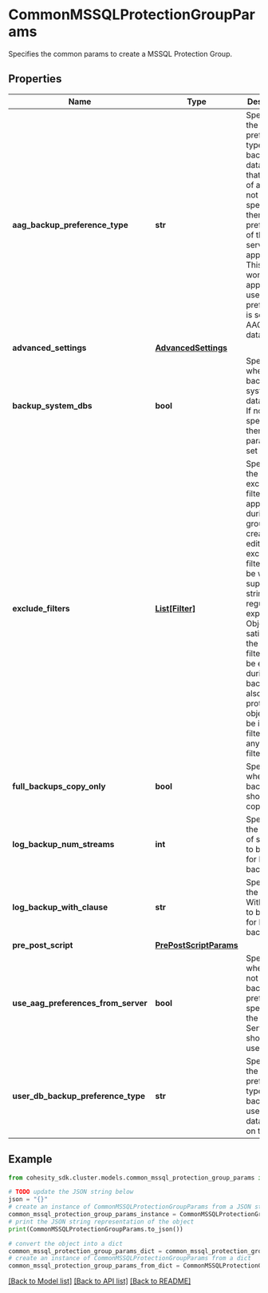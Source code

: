 # CommonMSSQLProtectionGroupParams

Specifies the common params to create a MSSQL Protection Group.

## Properties

Name | Type | Description | Notes
------------ | ------------- | ------------- | -------------
**aag_backup_preference_type** | **str** | Specifies the preference type for backing up databases that are part of an AAG. If not specified, then default preferences of the AAG server are applied. This field wont be applicable if user DB preference is set to skip AAG databases. | [optional] 
**advanced_settings** | [**AdvancedSettings**](AdvancedSettings.md) |  | [optional] 
**backup_system_dbs** | **bool** | Specifies whether to backup system databases. If not specified then parameter is set to true. | [optional] 
**exclude_filters** | [**List[Filter]**](Filter.md) | Specifies the list of exclusion filters applied during the group creation or edit. These exclusion filters can be wildcard supported strings or regular expressions. Objects satisfying the will filters will be excluded during backup and also auto protected objects will be ignored if filtered by any of the filters. | [optional] 
**full_backups_copy_only** | **bool** | Specifies whether full backups should be copy-only. | [optional] 
**log_backup_num_streams** | **int** | Specifies the number of streams to be used for log backups. | [optional] 
**log_backup_with_clause** | **str** | Specifies the WithClause to be used for log backups. | [optional] 
**pre_post_script** | [**PrePostScriptParams**](PrePostScriptParams.md) |  | [optional] 
**use_aag_preferences_from_server** | **bool** | Specifies whether or not the AAG backup preferences specified on the SQL Server host should be used. | [optional] 
**user_db_backup_preference_type** | **str** | Specifies the preference type for backing up user databases on the host. | [optional] 

## Example

```python
from cohesity_sdk.cluster.models.common_mssql_protection_group_params import CommonMSSQLProtectionGroupParams

# TODO update the JSON string below
json = "{}"
# create an instance of CommonMSSQLProtectionGroupParams from a JSON string
common_mssql_protection_group_params_instance = CommonMSSQLProtectionGroupParams.from_json(json)
# print the JSON string representation of the object
print(CommonMSSQLProtectionGroupParams.to_json())

# convert the object into a dict
common_mssql_protection_group_params_dict = common_mssql_protection_group_params_instance.to_dict()
# create an instance of CommonMSSQLProtectionGroupParams from a dict
common_mssql_protection_group_params_from_dict = CommonMSSQLProtectionGroupParams.from_dict(common_mssql_protection_group_params_dict)
```
[[Back to Model list]](../README.md#documentation-for-models) [[Back to API list]](../README.md#documentation-for-api-endpoints) [[Back to README]](../README.md)


